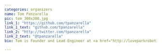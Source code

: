 ```yaml
---
categories: organizers
name: Tom Panzarella
pic: tom_300x300.jpg
link_1: "https://github.com/tpanzarella"
link_1_text: "github.com/tpanzarella"
link_2: "http://twitter.com/tpanzarella"
link_2_text: "@tpanzarella"
bio: Tom is Founder and Lead Engineer at <a href="http://loveparkrobotics.com/" target="blank" alt="loveparkrobotics.com">Love Park Robotics</a>, a cyber-physical systems software company in Philadelphia.  He has been programming in Python since last century. Most recently, he has been using Python to enable computers to see and robots to act intelligently. Tom organizes the <a href="http://phillypug.org" alt="Philadelphia Python User's Group">Philadelphia Python User's Group (PhillyPUG)</a>.

---
```

